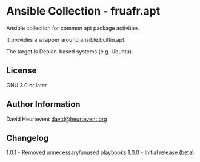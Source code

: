 # Ansible Collection - fruafr.apt

Ansible collection for common apt package activities.

It provides a wrapper around ansible.builtin.apt.

The target is Debian-based systems (e.g. Ubuntu).


## License
GNU 3.0 or later


## Author Information
David Heurtevent <david@heurtevent.org>


## Changelog
1.0.1 - Removed unnecessary/unused playbooks
1.0.0 - Initial release (beta)